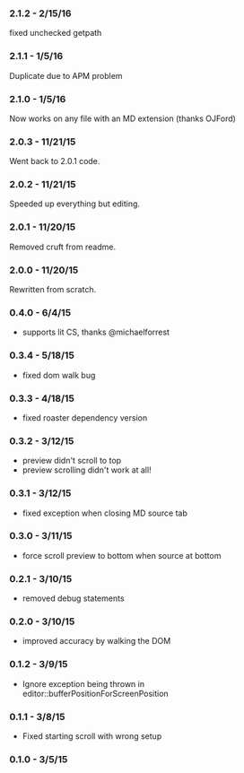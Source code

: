 
### 2.1.2 - 2/15/16

fixed unchecked getpath

### 2.1.1 - 1/5/16

Duplicate due to APM problem

### 2.1.0 - 1/5/16

Now works on any file with an MD extension (thanks OJFord)

### 2.0.3 - 11/21/15

Went back to 2.0.1 code.

### 2.0.2 - 11/21/15

Speeded up everything but editing.

### 2.0.1 - 11/20/15

Removed cruft from readme.

### 2.0.0 - 11/20/15

Rewritten from scratch.

### 0.4.0 - 6/4/15
* supports lit CS, thanks @michaelforrest

### 0.3.4 - 5/18/15
* fixed dom walk bug

### 0.3.3 - 4/18/15
* fixed roaster dependency version

### 0.3.2 - 3/12/15
* preview didn't scroll to top
* preview scrolling didn't work at all!

### 0.3.1 - 3/12/15
* fixed exception when closing MD source tab

### 0.3.0 - 3/11/15
* force scroll preview to bottom when source at bottom

### 0.2.1 - 3/10/15
* removed debug statements

### 0.2.0 - 3/10/15
* improved accuracy by walking the DOM

### 0.1.2 - 3/9/15
* Ignore exception being thrown in editor::bufferPositionForScreenPosition

### 0.1.1 - 3/8/15
* Fixed starting scroll with wrong setup

### 0.1.0 - 3/5/15
